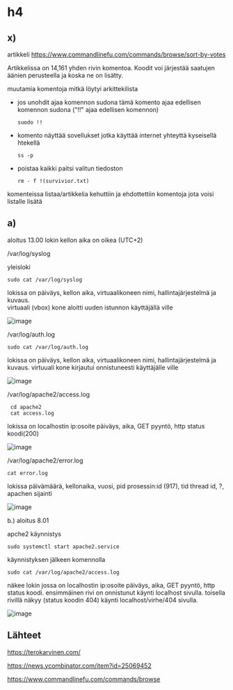 # h4

## x)

artikkeli https://www.commandlinefu.com/commands/browse/sort-by-votes

 Artikkelissa on 14,161 yhden rivin komentoa. Koodit voi järjestää saatujen äänien perusteella ja koska ne on lisätty.
 
 muutamia komentoja mitkä löytyi arkittekilista

- jos unohdit ajaa komennon sudona tämä komento ajaa edellisen komennon sudona ("!!" ajaa edellisen komennon)

      suodo !!

- komento näyttää sovellukset jotka käyttää internet yhteyttä kyseisellä htekellä


      ss -p


- poistaa kaikki paitsi valitun tiedoston

      rm - f !(survivior.txt)
      
komenteissa listaa/artikkelia kehuttiin ja ehdottettiin komentoja jota voisi listalle lisätä
      
      

## a)
aloitus 13.00
lokin kellon aika on oikea (UTC+2)

/var/log/syslog

yleisloki

    sudo cat /var/log/syslog
    
 lokissa on päiväys, kellon aika, virtuaalikoneen nimi, hallintajärjestelmä ja kuvaus.    
 virtuaali (vbox) kone aloitti uuden istunnon käyttäjällä ville

  ![image](https://user-images.githubusercontent.com/112497423/215325051-740e9302-eb5e-481f-90ed-ec958760f16c.png)
  

/var/log/auth.log

    sudo cat /var/log/auth.log

lokissa on päiväys, kellon aika, virtuaalikoneen nimi, hallintajärjestelmä ja kuvaus. 
virtuuali kone kirjautui onnistuneesti käyttäjälle ville

![image](https://user-images.githubusercontent.com/112497423/215325470-4722f12b-1191-4de8-8f45-69c77213a8ad.png)


/var/log/apache2/access.log

     cd apache2
     cat access.log
     
lokissa on localhostin ip:osoite päiväys, aika, GET pyyntö, http status koodi(200) 

![image](https://user-images.githubusercontent.com/112497423/215326257-01f83d22-5f49-4ba9-b123-b9137da80717.png)


/var/log/apache2/error.log

    cat error.log

lokissa päivämäärä, kellonaika, vuosi, pid prosessin:id (917), tid thread id, ?, apachen sijainti

![image](https://user-images.githubusercontent.com/112497423/215326460-9faaf0cb-6e10-4bd1-a8bc-a3d7bfa2c745.png)

b.)
aloitus 8.01

apche2 käynnistys

    sudo systemctl start apache2.service
    
käynnistyksen jälkeen komennolla 

    sudo cat /var/log/apache2/access.log
    
näkee lokin jossa on localhostin ip:osoite päiväys, aika, GET pyyntö, http status koodi.
ensimmäinen rivi on onnistunut käynti localhost sivulla.
toisella rivillä näkyy (status koodin 404) käynti localhost/virhe/404 sivulla.
    
    
![image](https://user-images.githubusercontent.com/112497423/215406380-bea3a64a-5390-4c88-8894-afc9f58488be.png)

## Lähteet

https://terokarvinen.com/

https://news.ycombinator.com/item?id=25069452

https://www.commandlinefu.com/commands/browse

